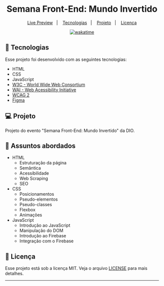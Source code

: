 <h1 align="center">
  Semana Front-End: Mundo Invertido
</h1>

<p align="center">
  <a href="https://mundoinvertido-brunoh.netlify.app/">Live Preview</a>&nbsp;&nbsp;&nbsp;|&nbsp;&nbsp;&nbsp;
  <a href="#-tecnologias">Tecnologias</a>&nbsp;&nbsp;&nbsp;|&nbsp;&nbsp;&nbsp;
  <a href="#-projeto">Projeto</a>&nbsp;&nbsp;&nbsp;|&nbsp;&nbsp;&nbsp;
  <a href="#memo-licença">Licença</a>
</p>

<p align="center">
<a href="https://wakatime.com/badge/user/68660678-6b86-4b78-98df-f5f41a37e1bc/project/d481ab84-79f7-41ea-a466-ba3183802494"><img src="https://wakatime.com/badge/user/68660678-6b86-4b78-98df-f5f41a37e1bc/project/d481ab84-79f7-41ea-a466-ba3183802494.svg" alt="wakatime"></a>
</p>

## 🚀 Tecnologias

Esse projeto foi desenvolvido com as seguintes tecnologias:

- HTML
- CSS
- JavaScript
- [W3C - World Wide Web Consortium](http://w3c.org)
- [WAI - Web Acessibility Initiative](https://www.w3.org/WAI/)
- [WCAG 2](https://www.w3.org/WAI/WCAG21/quickref/) 
- [Figma](https://www.figma.com/file/I3Q42CcVUziRN3iMfTrbfb/Stranger-Things?node-id=0%3A1)

## 💻 Projeto

Projeto do evento "Semana Front-End: Mundo Invertido" da DIO.

## 💬 Assuntos abordados

- HTML
    - Estruturação da página
    - Semântica
    - Acessibilidade
    - Web Scraping
    - SEO
- CSS
    - Posicionamentos
    - Pseudo-elementos
    - Pseudo-classes
    - Flexbox
    - Animações 
- JavaScript
    - Introdução ao JavaScript
    - Manipulação do DOM
    - Introdução ao Firebase
    - Integração com o Firebase

## :memo: Licença

Esse projeto está sob a licença MIT. Veja o arquivo [LICENSE](LICENSE) para mais detalhes.

---
